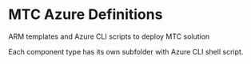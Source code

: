 # MTC Azure Definitions

ARM templates and Azure CLI scripts to deploy MTC solution

Each component type has its own subfolder with Azure CLI shell script.
